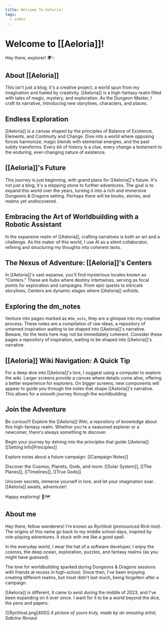 ```yaml
---
title: Welcome To Aeloria!
tags:
  - index
---
```

# Welcome to [[Aeloria]]!

Hey there, explorer! 🌍✨

## About [[Aeloria]]
This isn't just a blog; it's a creative project, a world spun from my imagination and fueled by creativity. [[Aeloria]] is a high-fantasy realm filled with tales of magic, mystery, and exploration. As the Dungeon Master, I craft its narrative, introducing new storylines, characters, and places.

## Endless Exploration
[[Aeloria]] is a canvas shaped by the principles of Balance of Existence, Elements, and Continuity and Change. Dive into a world where opposing forces harmonize, magic blends with elemental energies, and the past subtly transforms. Every bit of history is a clue, every change a testament to the enduring, ever-changing nature of existence.

## [[Aeloria]]'s Future
This journey is just beginning, with grand plans for [[Aeloria]]'s future. It's not just a blog; it's a stepping stone to further adventures. The goal is to expand this world over the years, turning it into a rich and immersive Dungeons & Dragons setting. Perhaps there will be books, stories, and realms yet undiscovered.

## Embracing the Art of Worldbuilding with a Robotic Assistant
In the expansive realm of [[Aeloria]], crafting narratives is both an art and a challenge. As the maker of this world, I use AI as a silent collaborator, refining and structuring my thoughts into coherent texts.

## The Nexus of Adventure: [[Aeloria]]'s Centers
In [[Aeloria]]'s vast expanse, you'll find mysterious locales known as "Centers." These are hubs where destiny intertwines, serving as focal points for exploration and campaigns. From epic quests to intricate storylines, Centers are dynamic stages where [[Aeloria]] unfolds.

## Exploring the dm_notes
Venture into pages marked as `#dm_note`, they are a glimpse into my creative process. These notes are a compilation of raw ideas, a repository of untamed inspiration waiting to be shaped into [[Aeloria]]'s narrative. Beware, for the texts here may not be immediately coherent. Consider these pages a repository of inspiration, waiting to be shaped into [[Aeloria]]'s narrative.

## [[Aeloria]] Wiki Navigation: A Quick Tip
For a deep dive into [[Aeloria]]'s lore, I suggest using a computer to explore the wiki. Larger screens provide a canvas where details come alive, offering a better experience for explorers.
On bigger screens, new components will appear to guide you through the notes that shape [[Aeloria]]'s narrative. This allows for a smooth journey through the worldbuilding.

## Join the Adventure
Be curious!!! 
Explore the [[Aeloria]] Wiki, a repository of knowledge about this high-fantasy realm. Whether you're a seasoned explorer or a newcomer, there's always something to discover.

Begin your journey by delving into the principles that guide [[Aeloria]]: [[Setting Info|Principles]]

Explore notes about a future campaign: [[Campaign Notes]]

Discover the Cosmos, Planets, Gods, and more: [[Solar System]], [[The Planes]], [[Timelines]], [[True Gods]]

Uncover secrets, immerse yourself in lore, and let your imagination soar. [[Aeloria]] awaits, adventurer!

Happy exploring! 📜🗺️

## About me

Hey there, fellow wanderers! I'm known as Rychlost (*pronounced Rick-lost*). The origins of this name go back to my middle school days, inspired by role-playing adventures. It stuck with me like a good spell.

In the everyday world, I wear the hat of a software developer. I enjoy the cosmos, the deep ocean, exploration, puzzles, and fantasy realms (as you might have guessed).

The love for worldbuilding sparked during Dungeons & Dragons sessions with friends at recess in high-school. Since then, I've been enjoying creating different realms, but most didn't last much, being forgotten after a campaign. 

[[Aeloria]] is different, it came to exist during the middle of 2023, and I've been expanding on it ever since. I want for it to be a world beyond the dice, the pens and papers. 

![[Rychlost.png|400]]
*A picture of yours truly, made by an amazing artist, Sabrine Renaut*